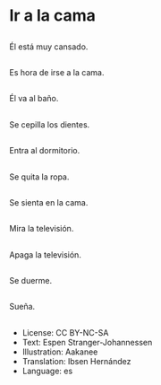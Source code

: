 # Ir a la cama

##
Él está muy cansado.

##
Es hora de irse a la cama.

##
Él va al baño.

##
Se cepilla los dientes.

##
Entra al dormitorio.

##
Se quita la ropa.

##
Se sienta en la cama.

##
Mira la televisión.

##
Apaga la televisión.

##
Se duerme.

##
Sueña.

##
* License: CC BY-NC-SA
* Text: Espen Stranger-Johannessen
* Illustration: Aakanee
* Translation: Ibsen Hernández
* Language: es
